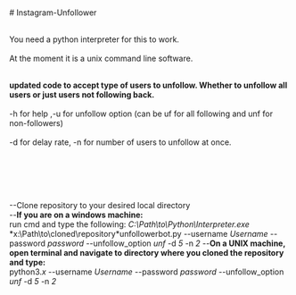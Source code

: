 <br># Instagram-Unfollower</br>

<br>You need a python interpreter for this to work.</br>
<br>At the moment it is a unix command line software.</br>

<br>**updated code to accept type of users to unfollow. Whether to unfollow all users or just users not following back.**</br>
<br>-h for help ,-u for unfollow option (can be uf for all following and unf for non-followers)</br> 
<br>-d for delay rate, -n for number of users to unfollow at once.</br>


<br></br>
<br></br>

--Clone repository to your desired local directory
<br>--**If you are on a windows machine:**</br> run cmd and type the following: *C:\Path\to\Python\Interpreter.exe* *x:\Path\to\cloned\repository\*unfollowerbot.py  --username *Username* --password *password* --unfollow_option *unf* -d *5* -n *2*
--**On a UNIX machine, open terminal and navigate to directory where you cloned the repository and type:**<br> python3.*x* --username *Username* --password *password* --unfollow_option *unf* -d *5* -n *2*</br>



